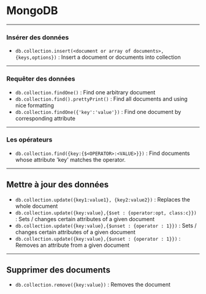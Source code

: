 # MongoDB



---



### Insérer des données

- `db.collection.insert(<document or array of documents>, {keys,options})` : Insert a document or documents into collection



---



### Requêter des données

- `db.collection.findOne()` : Find one arbitrary document
- `db.collection.find().prettyPrint()` : Find all documents and using nice formatting
- `db.collection.findOne({'key':'value'})` : Find one document by corresponding attribute



***



### Les opérateurs

- `db.collection.find({key:{$<OPERATOR>:<VALUE>}})` : Find documents whose attribute 'key' matches the operator.



---



## Mettre à jour des données

- `db.collection.update({key1:value1}, {key2:value2})` : Replaces the whole document
- `db.collection.update({key:value},{$set : {operator:opt, class:c}})` : Sets / changes certain attributes of a given document
- `db.collection.update({key:value},{$unset : {operator : 1}})` : Sets / changes certain attributes of a given document
- `db.collection.update({key:value},{$unset : {operator : 1}})` : Removes an attribute from a given document



---



## Supprimer des documents
- `db.collection.remove({key:value})` : Removes the document
